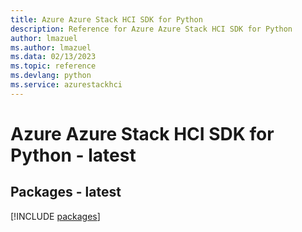 ```yaml
---
title: Azure Azure Stack HCI SDK for Python
description: Reference for Azure Azure Stack HCI SDK for Python
author: lmazuel
ms.author: lmazuel
ms.data: 02/13/2023
ms.topic: reference
ms.devlang: python
ms.service: azurestackhci
---
```

# Azure Azure Stack HCI SDK for Python - latest
## Packages - latest
[!INCLUDE [packages](azure-stack-hci-index.md)]